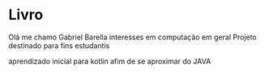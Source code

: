 # Livro

Olá me chamo Gabriel Barella 
interesses em computação em geral
Projeto destinado para fins estudantis

aprendizado inicial para kotlin afim de se aproximar do JAVA
